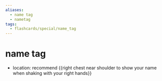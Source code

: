 ```yaml
---
aliases:
  - name tag
  - nametag
tags:
  - flashcards/special/name_tag
---
```


# name tag

- location: recommend {{right chest near shoulder to show your name when shaking with your right hands}} <!--SR:!2023-10-14,22,290-->

